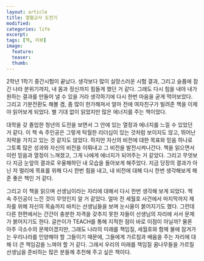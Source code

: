 ```yaml
---
layout: article
title: 열혈교사 도전기
modified:
categories: life
excerpt:
tags: [책, 리뷰]
image:
  feature:
  teaser:
  thumb:
---
```


2학년 1학기 중간시험이 끝났다. 생각보다 많이 실망스러운 시험 결과, 그리고 슬픔에 잠긴 나라 분위기까지, 내 몸과 정신까지 힘들게 했던 거 같다. 그래도 다시 힘을 내야 내가 원하는 결과를 만들어 낼 수 있을 거라 생각하기에 다시 한번 마음을 굳게 먹어보았다. 그리고 기분전환도 해볼 겸, 좀 많이 한가해져서 얼마 전에 여자친구가 빌려준 책을 이제야 읽어보게 되었다. 별 기대 없이 읽었지만 많은 에너지를 주는 책이었다.

대학을 갖 졸업한 청년의 도전을 보면서 그 안에 있는 열정과 에너지를 느낄 수 있었던 거 같다. 이 책 속 주인공은 그렇게 탁월한 리더십이 있는 것처럼 보이지도 않고, 뛰어난 지략을 가지고 있는 것 같지도 않았다. 하지만 자신의 비전에 대한 목표와 믿음 하나로 그토록 많은 성과와 자신의 비전을 이뤄내고 그 비전을 발전시켜나간다. 책을 읽으면서 이런 믿음과 열정이 느껴졌고, 그게 나에게 에너지가 되어주는 거 같았다. 그리고 무엇보다 지금 눈앞의 결과로 우울해하던 내 모습을 돌아보게 해주었다. 지금 당장의 결과가 아닌 저 멀리에 목표를 위해 다시 한번 힘을 내고, 내 비전에 대해 다시 한번 생각해보게 해준 좋은 책인 거 같다.

그리고 이 책을 읽으며 선생님이라는 자리에 대해서 다시 한번 생각해 보게 되었다. 책 속 주인공이 느낀 것이 무엇인지 알 거 같았다. 얼마 전 세월호 사건에서 마지막까지 제자를 위해 자신의 목숨까지 바치는 선생님들을 보며 눈시울이 붉어지기도 했다. 그런데 다른 한편에서는 간간이 충분한 자격을 갖추지 못한 자들이 선생님의 자리에 서서 문제가 붉어지기도 한다. 글쓴이가 TEACH를 통해 지적한 점이 바로 이점이 아닐까? 물론 아주 극소수의 문제이겠지만, 그래도 나라의 미래를 책임질, 세월호와 함께 물에 잠겨가는 우리나라를 인양해야 할 그들이기 때문에, 그들에게 가르침과 배움을 주는 자리에 대해 더 큰 책임감을 느껴야 할 거 같다. 그래서 우리의 미래를 책임질 꿈나무들을 가르칠 선생님을 준비하는 많은 분들께 추천해 주고 싶은 책이다.
